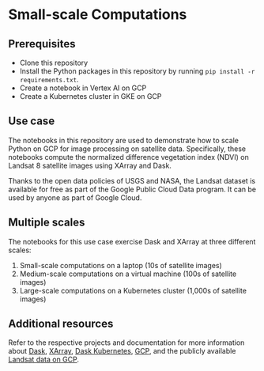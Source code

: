 # Small-scale Computations

## Prerequisites

- Clone this repository
- Install the Python packages in this repository by running `pip install -r requirements.txt`.
- Create a notebook in Vertex AI on GCP
- Create a Kubernetes cluster in GKE on GCP

## Use case

The notebooks in this repository are used to demonstrate how to scale Python on
GCP for image processing on satellite data. Specifically, these notebooks
compute the normalized difference vegetation index (NDVI) on Landsat 8 satellite
images using XArray and Dask.

Thanks to the open data policies of USGS and NASA,
the Landsat dataset is available for free as part of the Google Public Cloud
Data program. It can be used by anyone as part of Google Cloud.

## Multiple scales

The notebooks for this use case exercise Dask and XArray at three different
scales:

1. Small-scale computations on a laptop (10s of satellite images)
2. Medium-scale computations on a virtual machine (100s of satellite images)
3. Large-scale computations on a Kubernetes cluster (1,000s of satellite images)

## Additional resources

Refer to the respective projects and documentation for more information about
[Dask](https://dask.org/), [XArray](https://xarray.pydata.org/en/stable/),
[Dask Kubernetes](https://kubernetes.dask.org),
[GCP](https://cloud.google.com/), and the publicly available
[Landsat data on GCP](https://cloud.google.com/storage/docs/public-datasets/landsat).

